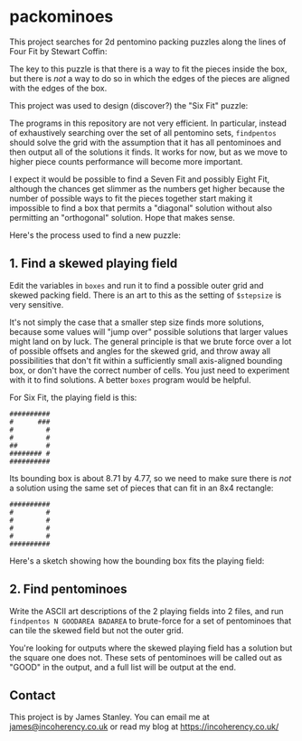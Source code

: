 # packominoes

This project searches for 2d pentomino packing puzzles along the lines of Four Fit by Stewart Coffin:

[](img/fourfit.jpg)

The key to this puzzle is that there is a way to fit the pieces inside the box, but there is *not* a
way to do so in which the edges of the pieces are aligned with the edges of the box.

This project was used to design (discover?) the "Six Fit" puzzle:

[](img/sixfit.jpg)

The programs in this repository are not very efficient. In particular, instead of exhaustively searching over
the set of all pentomino sets, `findpentos` should solve the grid with the assumption that it has all pentominoes
and then output all of the solutions it finds. It works for now, but as we move to higher piece counts performance
will become more important.

I expect it would be possible to find a Seven Fit and possibly Eight Fit, although the chances get slimmer as the numbers get higher because the number of possible ways to fit the pieces together start making it impossible to find a box that permits a "diagonal" solution without also permitting an "orthogonal" solution. Hope that makes sense. 

Here's the process used to find a new puzzle:

## 1. Find a skewed playing field

Edit the variables in `boxes` and run it to find a possible outer grid and skewed packing field.
There is an art to this as the setting of `$stepsize` is very sensitive.

It's not simply the case that a
smaller step size finds more solutions, because some values will "jump over" possible solutions that larger
values might land on by luck. The general principle is that we brute force over a lot of possible offsets
and angles for the skewed grid, and throw away all possibilities that don't fit within a sufficiently
small axis-aligned bounding box, or don't have the correct number of cells.
You just need to experiment with it to find solutions. A better `boxes` program would be helpful.

For Six Fit, the playing field is this:

    ##########
    #      ###
    #        #
    #        #
    ##       #
    ######## #
    ##########

Its bounding box is about 8.71 by 4.77, so we need to make sure there is *not* a solution using the
same set of pieces that can fit in an 8x4 rectangle:

    ##########
    #        #
    #        #
    #        #
    #        #
    ##########

Here's a sketch showing how the bounding box fits the playing field:

[](img/freecad.png)

## 2. Find pentominoes

Write the ASCII art descriptions of the 2 playing fields into 2 files, and run
`findpentos N GOODAREA BADAREA` to brute-force for a set of pentominoes that can tile the skewed field but not the outer grid.

You're looking for outputs where the skewed playing field has a solution but the square one does not. These sets of
pentominoes will be called out as "GOOD" in the output, and a full list will be output at the end.

## Contact

This project is by James Stanley. You can email me at james@incoherency.co.uk or read my blog at https://incoherency.co.uk/
